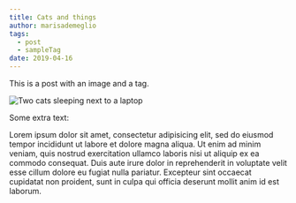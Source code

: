 ```yaml
---
title: Cats and things
author: marisademeglio
tags:
  - post
  - sampleTag
date: 2019-04-16
---
```

This is a post with an image and a tag.

![Two cats sleeping next to a laptop](/CAP/images/cats.jpg)

Some extra text:

Lorem ipsum dolor sit amet, consectetur adipisicing elit, sed do eiusmod tempor incididunt ut labore et dolore magna aliqua. Ut enim ad minim veniam, quis nostrud exercitation ullamco laboris nisi ut aliquip ex ea commodo consequat. Duis aute irure dolor in reprehenderit in voluptate velit esse cillum dolore eu fugiat nulla pariatur. Excepteur sint occaecat cupidatat non proident, sunt in culpa qui officia deserunt mollit anim id est laborum.
